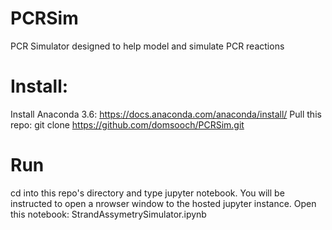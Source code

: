 # PCRSim
PCR Simulator designed to help model and simulate PCR reactions

# Install: 
Install Anaconda 3.6: https://docs.anaconda.com/anaconda/install/
Pull this repo: git clone https://github.com/domsooch/PCRSim.git

#  Run 
cd into this repo's directory and type jupyter notebook. You will be instructed to open a nrowser window to the hosted jupyter instance. 
Open this notebook: StrandAssymetrySimulator.ipynb

